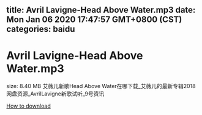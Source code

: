 
title: Avril Lavigne-Head Above Water.mp3
date: Mon Jan 06 2020 17:47:57 GMT+0800 (CST)    
categories: baidu
---

# Avril Lavigne-Head Above Water.mp3
size: 8.40 MB
 艾薇儿新歌Head Above Water在哪下载_艾薇儿的最新专辑2018网盘资源_AvrilLavigne新歌试听_9号资讯
 

[How to download](https://bpcam.bemobtrk.com/go/2ceec3aa-1ca2-46d6-b9ff-aaa5c184517c?jno=1663)